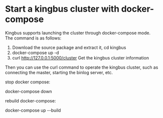 # Start a kingbus cluster with docker-compose

Kingbus supports launching the cluster through docker-compose mode. The command is as follows:

1. Download the source package and extract it, cd kingbus
2. docker-compose up -d
3. curl http://127.0.0.1:5000/cluster Get the kingbus cluster information

Then you can use the curl command to operate the kingbus cluster, such as connecting the master, starting the binlog server, etc.

stop docker compose:

docker-compose down

rebuild docker-compose:

docker-compose up --build
